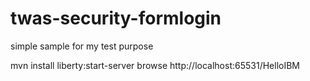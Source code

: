 # twas-security-formlogin

simple sample for my test purpose 

mvn install liberty:start-server
browse http://localhost:65531/HelloIBM
